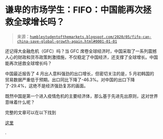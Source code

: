 <!--yml

类别：未分类

日期：2024-05-18 02:17:21

-->

# 谦卑的市场学生：FIFO：中国能再次拯救全球增长吗？

> 来源：[`humblestudentofthemarkets.blogspot.com/2020/05/fifo-can-china-save-global-growth-again.html#0001-01-01`](https://humblestudentofthemarkets.blogspot.com/2020/05/fifo-can-china-save-global-growth-again.html#0001-01-01)

还记得大金融危机（GFC）吗？当 GFC 席卷全球经济时，中国采取了一系列震撼人心的财政和货币政策刺激措施，不仅稳定了中国经济，还支撑了全球增长。中国能再次拯救全球增长吗？

中国最近报告了 4 月出人意料强劲的出口增长，但密切关注的是，5 月初韩国的贸易数据严重低于预期。出口同比下降了-46.3%。对中国的出口下降了-29.4%，这绝不是经济强劲复苏的画面。

既然中国是第一个进入疫情危机的主要经济体，那么基于先进先出原则，这对世界意味着什么呢？

完整的文章可以在以下找到

[这里](https://humblestudentofthemarkets.com/2020/05/12/fifo-can-china-save-global-growth-again/)

.
